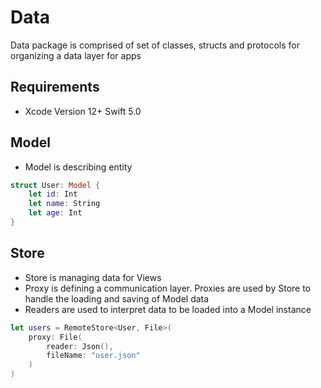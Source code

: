 # Data

Data package is comprised of set of classes, structs and protocols for organizing a data layer for apps

## Requirements

* Xcode Version 12+ Swift 5.0

## Model
* Model is describing entity
```Swift 
struct User: Model {    
    let id: Int    
    let name: String
    let age: Int
}
```

## Store
* Store is managing data for Views
* Proxy is defining a communication layer. Proxies are used by Store to handle the loading and saving of Model data
* Readers are used to interpret data to be loaded into a Model instance
```Swift 
let users = RemoteStore<User, File>(
    proxy: File(
        reader: Json(),
        fileName: "user.json"
    )
)

